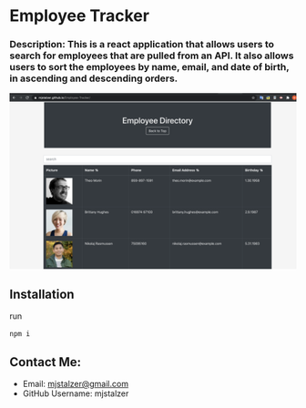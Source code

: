 # Employee Tracker
  
  ### Description: This is a react application that allows users to search for employees that are pulled from an API. It also allows users to sort the employees by name, email, and date of birth, in ascending and descending orders. 
    
 ![app screenshot](https://github.com/mjstalzer/Employee-Tracker/blob/main/assets/screenshot.png)
   
  ## Installation
  run 
  ```
  npm i
  ```
  ## Contact Me:
  * Email: mjstalzer@gmail.com
  * GitHub Username: mjstalzer
    
